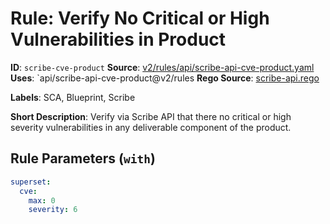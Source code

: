 # Rule: Verify No Critical or High Vulnerabilities in Product

**ID**: `scribe-cve-product`
**Source**: [v2/rules/api/scribe-api-cve-product.yaml](https://github.com/scribe-public/sample-policies/v2/rules/api/scribe-api-cve-product.yaml)
**Uses**: `api/scribe-api-cve-product@v2/rules
**Rego Source**: [scribe-api.rego](https://github.com/scribe-public/sample-policies/v2/rules/api/scribe-api.rego)

**Labels**: SCA, Blueprint, Scribe

**Short Description**: Verify via Scribe API that there no critical or high severity vulnerabilities in any deliverable component of the product.

## Rule Parameters (`with`)

```yaml
superset:
  cve:
    max: 0
    severity: 6
```
